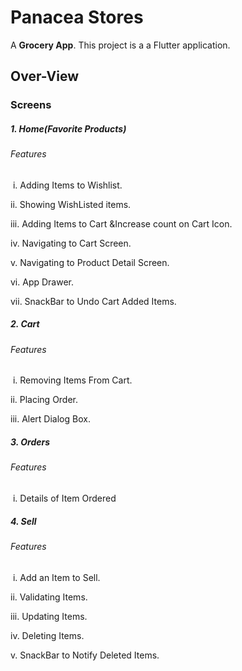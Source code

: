 # Panacea Stores

A **Grocery App**. This project is a  a Flutter application.

## Over-View

### Screens

 ##### 1. Home(Favorite Products)

###### Features

​	i. Adding Items to Wishlist. 

   ii. Showing WishListed items.

  iii. Adding Items to Cart &Increase count on Cart Icon.

  iv. Navigating to Cart Screen.

   v. Navigating to Product Detail Screen.

  vi. App Drawer.

 vii. SnackBar to Undo Cart Added Items.

##### 2. Cart

###### Features

​    i. Removing Items From Cart. 

   ii. Placing Order.

  iii. Alert Dialog Box.

##### 3. Orders

###### Features

​    i. Details of Item Ordered

##### 4. Sell

###### Features

​    i. Add an Item to Sell. 

   ii. Validating Items.

  iii. Updating Items.

  iv. Deleting Items.

  v. SnackBar to Notify Deleted Items.